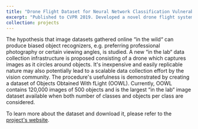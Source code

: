 ```yaml
---
title: "Drone Flight Dataset for Neural Network Classification Vulnerabilities"
excerpt: "Published to CVPR 2019. Developed a novel drone flight system to collect over 120,000 images. The data was used to conducted experiments showing severe vulnerabilities (30% drop) in neural networks like ResNet to pose & camera shake. <br/><img src='/images/OOWL_Main_Picture.jpg'>"
collection: projects
---
```


The hypothesis that image datasets gathered online “in the wild“ can produce biased object recognizers, e.g. preferring professional photography or certain viewing angles, is studied. A new “in the lab“ data collection infrastructure is proposed consisting of a drone which captures images as it circles around objects. It's inexpensive and easily replicable nature may also potentially lead to a scalable data collection effort by the vision community. The procedure's usefulness is demonstrated by creating a dataset of Objects Obtained With fLight (OOWL). Currently, OOWL contains 120,000 images of 500 objects and is the largest “in the lab“ image dataset available when both number of classes and objects per class are considered.

To learn more about the dataset and download it, please refer to the [project's website](http://www.svcl.ucsd.edu/projects/OOWL/).